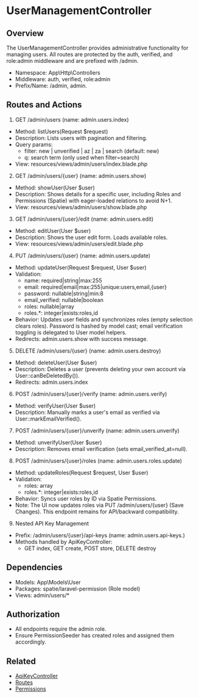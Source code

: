 # UserManagementController

## Overview
The UserManagementController provides administrative functionality for managing users. All routes are protected by the auth, verified, and role:admin middleware and are prefixed with /admin.

- Namespace: App\\Http\\Controllers
- Middleware: auth, verified, role:admin
- Prefix/Name: /admin, admin.

## Routes and Actions

1) GET /admin/users (name: admin.users.index)
- Method: listUsers(Request $request)
- Description: Lists users with pagination and filtering.
- Query params:
  - filter: new | unverified | az | za | search (default: new)
  - q: search term (only used when filter=search)
- View: resources/views/admin/users/index.blade.php

2) GET /admin/users/{user} (name: admin.users.show)
- Method: showUser(User $user)
- Description: Shows details for a specific user, including Roles and Permissions (Spatie) with eager-loaded relations to avoid N+1.
- View: resources/views/admin/users/show.blade.php

3) GET /admin/users/{user}/edit (name: admin.users.edit)
- Method: editUser(User $user)
- Description: Shows the user edit form. Loads available roles.
- View: resources/views/admin/users/edit.blade.php

4) PUT /admin/users/{user} (name: admin.users.update)
- Method: updateUser(Request $request, User $user)
- Validation:
  - name: required|string|max:255
  - email: required|email|max:255|unique:users,email,{user}
  - password: nullable|string|min:8
  - email_verified: nullable|boolean
  - roles: nullable|array
  - roles.*: integer|exists:roles,id
- Behavior: Updates user fields and synchronizes roles (empty selection clears roles). Password is hashed by model cast; email verification toggling is delegated to User model helpers.
- Redirects: admin.users.show with success message.

5) DELETE /admin/users/{user} (name: admin.users.destroy)
- Method: deleteUser(User $user)
- Description: Deletes a user (prevents deleting your own account via User::canBeDeletedBy()).
- Redirects: admin.users.index

6) POST /admin/users/{user}/verify (name: admin.users.verify)
- Method: verifyUser(User $user)
- Description: Manually marks a user's email as verified via User::markEmailVerified().

7) POST /admin/users/{user}/unverify (name: admin.users.unverify)
- Method: unverifyUser(User $user)
- Description: Removes email verification (sets email_verified_at=null).

8) POST /admin/users/{user}/roles (name: admin.users.roles.update)
- Method: updateRoles(Request $request, User $user)
- Validation:
  - roles: array
  - roles.*: integer|exists:roles,id
- Behavior: Syncs user roles by ID via Spatie Permissions.
- Note: The UI now updates roles via PUT /admin/users/{user} (Save Changes). This endpoint remains for API/backward compatibility.

9) Nested API Key Management
- Prefix: /admin/users/{user}/api-keys (name: admin.users.api-keys.)
- Methods handled by ApiKeyController:
  - GET index, GET create, POST store, DELETE destroy

## Dependencies
- Models: App\\Models\\User
- Packages: spatie/laravel-permission (Role model)
- Views: admin/users/*

## Authorization
- All endpoints require the admin role.
- Ensure PermissionSeeder has created roles and assigned them accordingly.

## Related
- [ApiKeyController](ApiKeyController.md)
- [Routes](../Routes.md)
- [Permissions](../Permissions.md)
